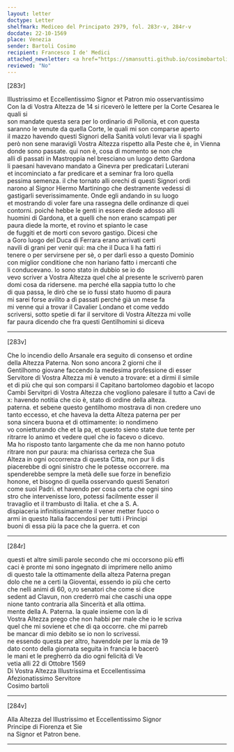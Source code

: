 ```yaml
---
layout: letter
doctype: Letter
shelfmark: Mediceo del Principato 2979, fol. 283r-v, 284r-v
docdate: 22-10-1569
place: Venezia
sender: Bartoli Cosimo
recipient: Francesco I de' Medici
attached_newsletter: <a href="https://smansutti.github.io/cosimobartoli/texts/3080_160/">3080_160</a>
reviewed: "No"
---
```


[283r]  
  
  
Illustrissimo et Eccellentissimo Signor et Patron mio osservantissimo  
Con la di Vostra Altezza de 14 si riceverò le lettere per la Corte Cesarea le quali si  
son mandate questa sera per lo ordinario di Pollonia, et con questa  
saranno le venute da quella Corte, le quali mi son comparse aperto  
il mazzo havendo questi Signori della Sanità voluti levar via li spaghi  
però non sene maravigli Vostra Altezza rispetto alla Peste che è, in Vienna  
donde sono passate. qui non è, cosa di momento se non che  
alli dì passati in Mastroppia nel bresciano un luogo detto Gardona  
li paesani havevano mandato a Ginevra per predicatari Luterani  
et incominciato a far predicare et a seminar fra loro quella  
pessima semenza. il che tornato alli orechi di questi Signori ordi  
narono al Signor Hiermo Martiningo che destramente vedessi di  
gastigarli severissimamente. Onde egli andando in su luogo  
et mostrando di voler fare una rassegna delle ordinanze di quei  
contorni. poiché hebbe le genti in essere diede adosso alli  
huomini di Gardona, et a quelli che non erano scampati per  
paura diede la morte, et rovino et spianto le case  
de fuggiti et de morti con sevoro gastigo. Dicesi che  
a Goro luogo del Duca di Ferrara erano arrivati certi  
navili di grani per venir qui: ma che il Duca li ha fatti ri  
tenere o per servirsene per sè, o per darli esso a questo Dominio  
con miglior conditione che non hariano fatto i mercanti che  
li conducevano. Io sono stato in dubbio se io do  
vevo scriver a Vostra Altezza quel che al presente le scriverrò paren  
domi cosa da ridersene. ma perché ella sappia tutto lo che  
di qua passa, le dirò che se io fussi stato huomo di paura  
mi sarei forse avilito a dì passati perché già un mese fa  
mi venne qui a trovar il Cavalier Londano et come veddo  
scriversi, sotto spetie di far il servitore di Vostra Altezza mi volle  
far paura dicendo che fra questi Gentilhomini si diceva  
  
---  

[283v]  
  
  
Che lo incendio dello Arsanale era seguito di consenso et ordine  
della Altezza Paterna. Non sono ancora 2 giorni che il  
Gentilhomo giovane faccendo la medesima professione di esser  
Servitore di Vostra Altezza mi è venuto a trovare: et a dirmi il simile  
et di più che qui son comparsi il Capitano bartolomeo dagobio et Iacopo  
Cambi Servitpri di Vostra Altezza che vogliono palesare il tutto a Cavi de  
x: havendo notitia che cio è, stato di ordine della alteza.  
paterna. et sebene questo gentilhomo mostrava di non credere uno  
tanto eccesso, et che haveva la detta Alteza paterna per per  
sona sincera buona et di ottimamente: io nondimeno  
vo conietturando che et la pa, et questo sieno state due tente per  
ritrarre lo animo et vedere quel che io facevo o dicevo.  
Ma ho risposto tanto largamente che da me non hanno potuto  
ritrare non pur paura: ma chiarissa certeza che Sua  
Alteza in ogni occorrenza di questa Citta, non pur li dis  
piacerebbe di ogni sinistro che le potesse occorrere. ma  
spenderebbe sempre la metà delle sue forze in benefizio  
honone, et bisogno di quella osservando questi Senatori  
come suoi Padri. et havendo per cosa certa che ogni sino  
stro che intervenisse loro, potessi facilmente esser il  
travaglio et il trambusto di Italia. et che a S. A.  
dispiaceria infinitissimamente il vener metter fuoco o  
armi in questo Italia faccendosi per tutti i Principi  
buoni di essa più la pace che la guerra. et con  
  
---  

[284r]  
  
  
questi et altre simili parole secondo che mi occorsono più effi  
caci è pronte mi sono ingegnato di imprimere nello animo  
di questo tale la ottimamente della alteza Paterna pregan  
dolo che ne a certi la Gioventai, essendo io più che certo  
che nelli animi di 60, o,ro senatori che come si dice  
sedent ad Clavun, non crederrò mai che caschi una oppe  
nione tanto contraria alla Sincerità et alla ottima.  
mente della A. Paterna. la quale insieme con la di  
Vostra Altezza prego che non habbi per male che io le scriva  
quel che mi soviene et che di qa occorre. che mi parreb  
be mancar di mio debito se io non lo scrivessi.  
ne essendo questa per altro, havendole per la mia de 19  
dato conto della giornata seguita in francia le bacerò  
le mani et le pregherrò da dio ogni felicità di Ve  
vetia alli 22 di Ottobre 1569  
Di Vostra Altezza Illustrissima et Eccellentissima  
Afezionatissimo Servitore  
Cosimo bartoli  
  
---  

[284v]  
  
  
Alla Altezza del Illustrissimo et Eccellentissimo Signor  
Principe di Fiorenza et Sie  
na Signor et Patron bene.  
  
---  

